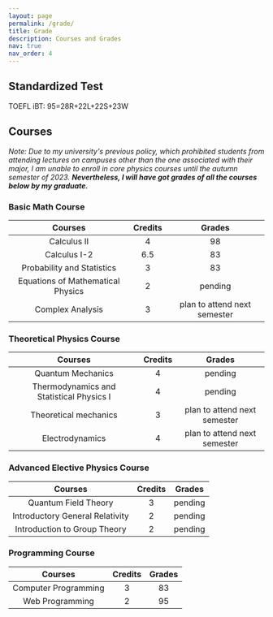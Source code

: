 ```yaml
---
layout: page
permalink: /grade/
title: Grade
description: Courses and Grades
nav: true
nav_order: 4
---
```


## Standardized Test
TOEFL iBT: 95=28R+22L+22S+23W
## Courses
*Note: Due to my university's previous policy, which prohibited students from attending lectures on campuses other than the one associated with their major, I am unable to enroll in core physics courses until the autumn semester of 2023.* ***Nevertheless, I will have got grades of all the courses below by my graduate.***

### Basic Math Course


| Courses      | Credits | Grades    |
| :---:       |    :----:   |         :---: |
| Calculus II      | 4       | 98  |
| Calculus I-2   | 6.5        | 83     |
| Probability and Statistics | 3 |  83 | 
| Equations of Mathematical Physics | 2 |  pending | 
| Complex Analysis | 3 | plan to attend next semester|


### Theoretical Physics Course


| Courses      | Credits | Grades    |
| :---:       |    :----:   |         :---: |
| Quantum Mechanics | 4 | pending |
| Thermodynamics and Statistical Physics I | 4 | pending |
| Theoretical mechanics | 3 | plan to attend next semester |
| Electrodynamics | 4 | plan to attend next semester |


### Advanced Elective Physics Course


| Courses      | Credits | Grades    |
| :---:       |    :----:   |         :---: |
| Quantum Field Theory | 3 | pending |
| Introductory General Relativity | 2 | pending |
| Introduction to Group Theory | 2 | pending |


### Programming Course

| Courses      | Credits | Grades    |
| :---:       |    :----:   |         :---: |
| Computer Programming | 3 | 83 |
| Web Programming | 2 | 95 |